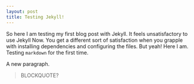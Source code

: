 ```yaml
---
layout: post
title: Testing Jekyll!
---
```


So here I am testing my first blog post with Jekyll. It feels unsatisfactory to use Jekyll Now. You get a different sort of satisfaction when you grapple with installing dependencies and configuring the files. But yeah! Here I am. Testing `markdown` for the first time.

A new paragraph.

>BLOCKQUOTE?